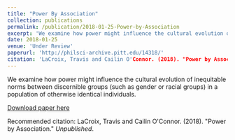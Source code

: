 ```yaml
---
title: "Power By Association"
collection: publications
permalink: /publication/2018-01-25-Power-by-Association
excerpt: 'We examine how power might influence the cultural evolution of inequitable norms between discernible groups (such as gender or racial groups) in a population of otherwise identical individuals.'
date: 2018-01-25
venue: 'Under Review'
paperurl: 'http://philsci-archive.pitt.edu/14318/'
citation: 'LaCroix, Travis and Cailin O'Connor. (2018). "Power by Association" <i>Under Review</i>.'
---
```

We examine how power might influence the cultural evolution of inequitable norms between discernible groups (such as gender or racial groups) in a population of otherwise identical individuals.

[Download paper here](http://philsci-archive.pitt.edu/14318/)

Recommended citation: LaCroix, Travis and Cailin O'Connor. (2018). "Power by Association." <i>Unpublished</i>.

